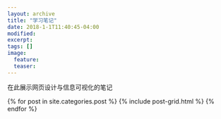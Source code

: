 ```yaml
---
layout: archive
title: "学习笔记"
date: 2018-1-1T11:40:45-04:00
modified:
excerpt: 
tags: []
image: 
  feature: 
  teaser:
---
```


在此展示网页设计与信息可视化的笔记

<div class="tiles">
{% for post in site.categories.post %}
  {% include post-grid.html %}
{% endfor %}
</div><!-- /.tiles 把所有categories 有 post 的列出来-->